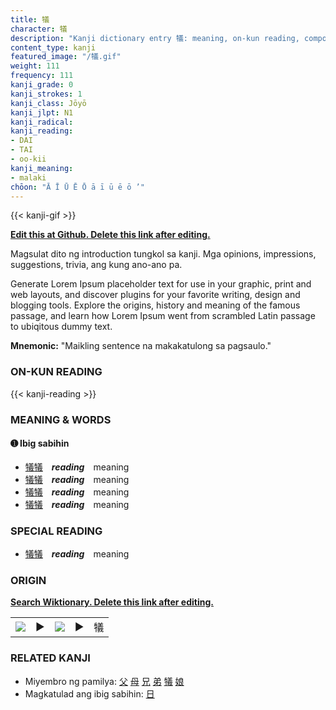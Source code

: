 ```yaml
---
title: 犠
character: 犠
description: "Kanji dictionary entry 犠: meaning, on-kun reading, compounds, origin, related kanji"
content_type: kanji
featured_image: "/犠.gif"
weight: 111
frequency: 111
kanji_grade: 0
kanji_strokes: 1
kanji_class: Jōyō
kanji_jlpt: N1
kanji_radical: 
kanji_reading: 
- DAI
- TAI
- oo-kii
kanji_meaning:
- malaki
chōon: "Ā Ī Ū Ē Ō ā ī ū ē ō ’"
---
```

[//]: # (Don't edit the line below. Kanji animated GIF code is automatically generated.)
{{< kanji-gif >}}

[//]: # (Edit below this line.)

**[Edit this at Github. Delete this link after editing.](https://github.com/tim0g/tim/tree/main/content/kanji/犠/index.md)**

Magsulat dito ng introduction tungkol sa kanji. Mga opinions, impressions, suggestions, trivia, ang kung ano-ano pa.

Generate Lorem Ipsum placeholder text for use in your graphic, print and web layouts, and discover plugins for your favorite writing, design and blogging tools. Explore the origins, history and meaning of the famous passage, and learn how Lorem Ipsum went from scrambled Latin passage to ubiqitous dummy text.
 
**Mnemonic:** "Maikling sentence na makakatulong sa pagsaulo."

### ON-KUN READING

[//]: # (Don't edit the line below. ON-KUN READING code is automatically generated.)
{{< kanji-reading >}}

### MEANING & WORDS

#### ➊ **Ibig sabihin**
  - [犠](../犠)[犠](../犠)　***reading***　meaning
  - [犠](../犠)[犠](../犠)　***reading***　meaning
  - [犠](../犠)[犠](../犠)　***reading***　meaning
  - [犠](../犠)[犠](../犠)　***reading***　meaning

### SPECIAL READING
  - [犠](../犠)[犠](../犠)　***reading***　meaning

### ORIGIN

**[Search Wiktionary. Delete this link after editing.](https://wiktionary.org/wiki/犠)**
<table class="kanji-table"><tr><td>
<img src="60px-犠-bronze.svg.png">
</td><td>▶</td><td>
<img src="60px-犠-oracle.svg.png">
</td><td>▶</td>
<td class="kanji-origin">犠</td>
</tr></table>

### RELATED KANJI
- Miyembro ng pamilya: [父](../父) [母](../母) [兄](../兄) [弟](../弟) [犠](../犠) [娘](../娘)
- Magkatulad ang ibig sabihin: [日](../日)

